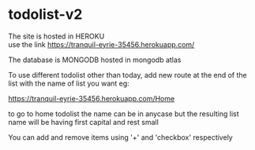 # todolist-v2

The site is hosted in HEROKU   
use the link https://tranquil-eyrie-35456.herokuapp.com/

The database is MONGODB hosted in mongodb atlas 

To use different todolist other than today, add new route at the end of the list with the name of list you want eg:

https://tranquil-eyrie-35456.herokuapp.com/Home 

to go to home todolist 
the name can be in anycase but the resulting list name will be having
first capital and rest small 

You can add and remove items using '+' and 'checkbox' respectively
